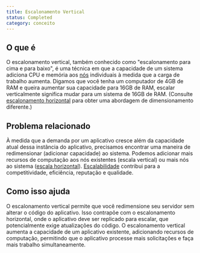 ```yaml
---
title: Escalonamento Vertical
status: Completed
category: conceito
---
```


## O que é

O escalonamento vertical, também conhecido como "escalonamento para cima e para baixo", é uma técnica em que a capacidade de um sistema adiciona CPU e memória aos [nós](/nodes/) individuais à medida que a carga de trabalho aumenta. Digamos que você tenha um computador de 4GB de RAM e queira aumentar sua capacidade para 16GB de RAM, escalar verticalmente significa mudar para um sistema de 16GB de RAM. (Consulte [escalonamento horizontal](/horizontal-scaling/) para obter uma abordagem de dimensionamento diferente.)

## Problema relacionado

À medida que a demanda por um aplicativo cresce além da capacidade atual dessa instância do aplicativo, precisamos encontrar uma maneira de redimensionar (adicionar capacidade) ao sistema. Podemos adicionar mais recursos de computação aos nós existentes (escala vertical) ou mais nós ao sistema ([escala horizontal](/horizontal-scaling/)). [Escalabilidade](/scalability/) contribui para a competitividade, eficiência, reputação e qualidade.

## Como isso ajuda

O escalonamento vertical permite que você redimensione seu servidor sem alterar o código do aplicativo. Isso contrapõe com o escalonamento horizontal, onde o aplicativo deve ser replicado para escalar, que potencialmente exige atualizações do código. O escalonamento vertical aumenta a capacidade de um aplicativo existente, adicionando recursos de computação, permitindo que o aplicativo processe mais solicitações e faça mais trabalho simultaneamente.
